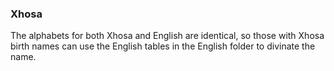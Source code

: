 ### <span id="anchor-68"></span>Xhosa

The alphabets for both Xhosa and English are identical, so those with
Xhosa birth names can use the English tables in the English folder to divinate the name.
